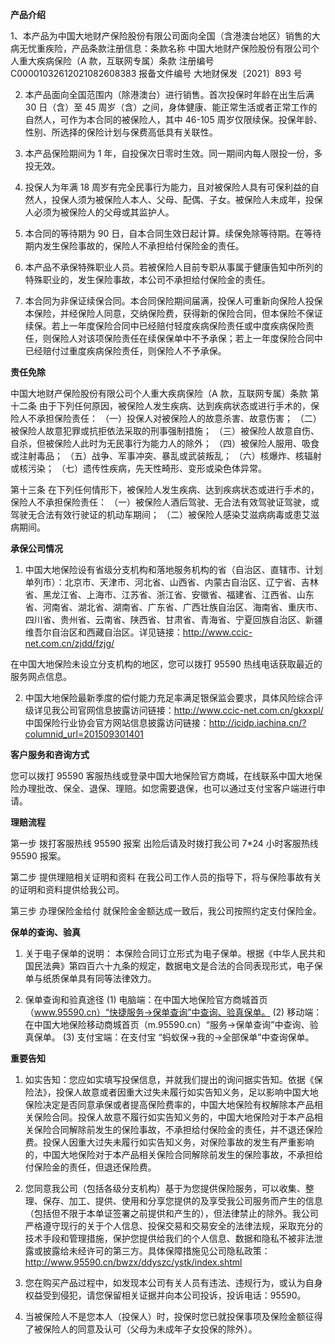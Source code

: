 **产品介绍**

1、本产品为中国大地财产保险股份有限公司面向全国（含港澳台地区）销售的大病无忧重疾险，产品条款注册信息：条款名称 中国大地财产保险股份有限公司个人重大疾病保险（A 款，互联网专属）条款 注册编号 C00001032612021082608383 报备文件编号 大地财保发〔2021〕893 号

2. 本产品面向全国范围内（除港澳台）进行销售。首次投保时年龄在出生后满 30 日（含）至 45 周岁（含）之间，身体健康、能正常生活或者正常工作的自然人，可作为本合同的被保险人，其中 46-105 周岁仅限续保。投保年龄、性别、所选择的保险计划与保费高低具有关联性。

3. 本产品保险期间为 1 年，自投保次日零时生效。同一期间内每人限投一份，多投无效。

4. 投保人为年满 18 周岁有完全民事行为能力，且对被保险人具有可保利益的自然人，投保人须为被保险人本人、父母、配偶、子女。被保险人未成年，投保人必须为被保险人的父母或其监护人。

5. 本合同的等待期为 90 日，自本合同生效日起计算。续保免除等待期。在等待期内发生保险事故的，保险人不承担给付保险金的责任。

6. 本产品不承保特殊职业人员。若被保险人目前专职从事属于健康告知中所列的特殊职业的，发生保险事故，本公司不承担给付保险金的责任。

7. 本合同为非保证续保合同。本合同保险期间届满，投保人可重新向保险人投保本保险，并经保险人同意，交纳保险费，获得新的保险合同，但本保险不保证续保。若上一年度保险合同中已经赔付轻度疾病保险责任或中度疾病保险责任，则保险人对该项保险责任在续保保单中不予承保；若上一年度保险合同中已经赔付过重度疾病保险责任，则保险人不予承保。

**责任免除**

中国大地财产保险股份有限公司个人重大疾病保险（A 款，互联网专属）条款 第十二条 由于下列任何原因，被保险人发生疾病、达到疾病状态或进行手术的，保险人不承担保险责任： （一）投保人对被保险人的故意杀害、故意伤害； （二）被保险人故意犯罪或抗拒依法采取的刑事强制措施； （三）被保险人故意自伤、自杀，但被保险人此时为无民事行为能力人的除外； （四）被保险人服用、吸食或注射毒品； （五）战争、军事冲突、暴乱或武装叛乱； （六）核爆炸、核辐射或核污染； （七）遗传性疾病，先天性畸形、变形或染色体异常。

第十三条 在下列任何情形下，被保险人发生疾病、达到疾病状态或进行手术的，保险人不承担保险责任： （一）被保险人酒后驾驶、无合法有效驾驶证驾驶，或驾驶无合法有效行驶证的机动车期间； （二）被保险人感染艾滋病病毒或患艾滋病期间。

**承保公司情况**

1. 中国大地保险设有省级分支机构和落地服务机构的省（自治区、直辖市、计划单列市）：北京市、天津市、河北省、山西省、内蒙古自治区、辽宁省、吉林省、黑龙江省、上海市、江苏省、浙江省、安徽省、福建省、江西省、山东省、河南省、湖北省、湖南省、广东省、广西壮族自治区、海南省、重庆市、四川省、贵州省、云南省、陕西省、甘肃省、青海省、宁夏回族自治区、新疆维吾尔自治区和西藏自治区。详见链接：http://www.ccic-net.com.cn/zjdd/fzjg/

在中国大地保险未设立分支机构的地区，您可以拨打 95590 热线电话获取最近的服务网点信息。

2. 中国大地保险最新季度的偿付能力充足率满足银保监会要求，具体风险综合评级详见我公司官网信息披露访问链接：http://www.ccic-net.com.cn/gkxxpl/ 中国保险行业协会官方网站信息披露访问链接：http://icidp.iachina.cn/?columnid_url=201509301401

**客户服务和咨询方式**

您可以拨打 95590 客服热线或登录中国大地保险官方商城，在线联系中国大地保险办理批改、保全、退保、理赔。如您需要退保，也可以通过支付宝客户端进行申请。

**理赔流程**

第一步 拨打客服热线 95590 报案 出险后请及时拨打我公司 7*24 小时客服热线 95590 报案。

第二步 提供理赔相关证明和资料 在我公司工作人员的指导下，将与保险事故有关的证明和资料提供给我公司。

第三步 办理保险金给付 就保险金金额达成一致后，我公司按照约定支付保险金。

**保单的查询、验真**

1. 关于电子保单的说明： 本保险合同订立形式为电子保单。根据《中华人民共和国民法典》第四百六十九条的规定，数据电文是合法的合同表现形式，电子保单与纸质保单具有同等法律效力。

2. 保单查询和验真途径 (1) 电脑端：在中国大地保险官方商城首页（www.95590.cn）“快捷服务→保单查询”中查询、验真保单。 (2) 移动端：在中国大地保险移动商城首页（m.95590.cn）“服务→保单查询”中查询、验真保单。 (3) 支付宝端：在支付宝 “蚂蚁保→我的→全部保单”中查询保单。

**重要告知**

1. 如实告知：您应如实填写投保信息，并就我们提出的询问据实告知。依据《保险法》，投保人故意或者因重大过失未履行如实告知义务，足以影响中国大地保险决定是否同意承保或者提高保险费率的，中国大地保险有权解除本产品相关保险合同。投保人故意不履行如实告知义务的，中国大地保险对于本产品相关保险合同解除前发生的保险事故，不承担给付保险金的责任，并不退还保险费。投保人因重大过失未履行如实告知义务，对保险事故的发生有严重影响的，中国大地保险对于本产品相关保险合同解除前发生的保险事故，不承担给付保险金的责任，但退还保险费。

2. 您同意我公司（包括各级分支机构）基于为您提供保险服务，可以收集、整理、保存、加工、提供、使用和分享您提供的及享受我公司服务而产生的信息（包括但不限于本单证签署之前提供和产生的），但法律禁止的除外。我公司严格遵守现行的关于个人信息、投保交易和交易安全的法律法规，采取充分的技术手段和管理措施，保护您提供给我们的个人信息、数据和隐私不被非法泄露或披露给未经许可的第三方。具体保障措施见公司隐私政策：http://www.95590.cn/bwzx/ddyszc/ystk/index.shtml

3. 您在购买产品过程中，如发现本公司有关人员有违法、违规行为，或认为自身权益受到侵犯，请您保留相关证据并向本公司投诉，投诉电话：95590。

4. 当被保险人不是您本人（投保人）时，投保时您已就投保事项及保险金额征得了被保险人的同意及认可（父母为未成年子女投保的除外）。